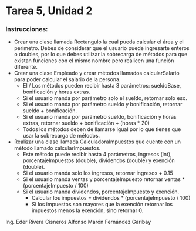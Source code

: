 ﻿# Tarea 5, Unidad 2

### Instrucciones:

- Crear una clase llamada Rectangulo la cual pueda calcular el área y el perimetro. Debes de considerar que el usuario puede ingresarte enteros o doubles, por lo que debes utilizar la sobrecarga de métodos para que existan funciones con el mismo nombre pero realicen una función diferente.
- Crear una clase Empleado y crear métodos llamados calcularSalario para poder calcular el salario de la persona.
    - El / Los métodos pueden recibir hasta 3 parámetros: sueldoBase, bonificación y horas extras.
    - Si el usuario manda por parámetro solo el sueldo, retornar solo eso.
    - Si el usuario manda por parámetro sueldo y bonificación, retornar sueldo + bonificación.
    - Si el usuario manda por parámetro sueldo, bonificación y horas extras, retornar sueldo + bonificación + (horas * 20)
    - Todos los métodos deben de llamarse igual por lo que tienes que usar la sobrecarga de métodos.
- Realizar una clase llamada CalculadoraImpuestos que cuente con un método llamado calcularImpuestos.
    - Este método puede recibir hasta 4 parámetros, ingresos (int), porcentajeImpuestos (double), dividendos (double) y exención (double).
    - Si el usuario manda solo los ingresos, retornar ingresos + 0.15
    - Si el usuario manda ventas y porcentajeImpuesto retornar ventas * (porcentajeImpuesto / 100)
    - Si el usuario manda dividendos, porcentajeImpuesto y exención.
        - Calcular los impuestos = dividendos * (porcentajeImpuesto / 100)
        - Si los impuestos son mayores que la exención retornar los impuestos menos la exención, sino retornar 0.

Ing. Eder Rivera Cisneros
Alfonso Marón Fernández Garibay
